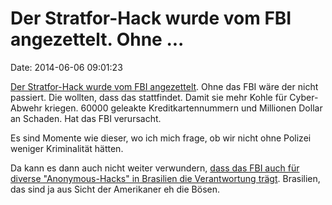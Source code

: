 Der Stratfor-Hack wurde vom FBI angezettelt. Ohne \...
======================================================

Date: 2014-06-06 09:01:23

[Der Stratfor-Hack wurde vom FBI
angezettelt](http://www.dailydot.com/politics/hammond-sabu-fbi-stratfor-hack/).
Ohne das FBI wäre der nicht passiert. Die wollten, dass das stattfindet.
Damit sie mehr Kohle für Cyber-Abwehr kriegen. 60000 geleakte
Kreditkartennummern und Millionen Dollar an Schaden. Hat das FBI
verursacht.

Es sind Momente wie dieser, wo ich mich frage, ob wir nicht ohne Polizei
weniger Kriminalität hätten.

Da kann es dann auch nicht weiter verwundern, [dass das FBI auch für
diverse \"Anonymous-Hacks\" in Brasilien die Verantwortung
trägt](http://motherboard.vice.com/read/exclusive-how-an-fbi-informant-helped-anonymous-hack-brazil).
Brasilien, das sind ja aus Sicht der Amerikaner eh die Bösen.
